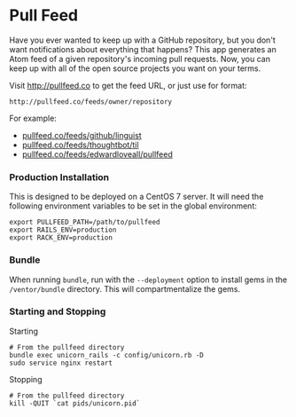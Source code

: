 # Pull Feed

Have you ever wanted to keep up with a GitHub repository, but you don't want notifications about everything that happens? This app generates an Atom feed of a given repository's incoming pull requests. Now, you can keep up with all of the open source projects you want on your terms.

Visit http://pullfeed.co to get the feed URL, or just use for format:

```
http://pullfeed.co/feeds/owner/repository
```

For example:

* [pullfeed.co/feeds/github/linguist](http://pullfeed.co/feeds/github/linguist)
* [pullfeed.co/feeds/thoughtbot/til](http://pullfeed.co/feeds/thoughtbot/til)
* [pullfeed.co/feeds/edwardloveall/pullfeed](http://pullfeed.co/feeds/edwardloveall/pullfeed)

### Production Installation

This is designed to be deployed on a CentOS 7 server. It will need the following environment variables to be set in the global environment:

```shell
export PULLFEED_PATH=/path/to/pullfeed
export RAILS_ENV=production
export RACK_ENV=production
```

### Bundle

When running `bundle`, run with the `--deployment` option to install gems in the `/ventor/bundle` directory. This will compartmentalize the gems.

### Starting and Stopping

Starting

```shell
# From the pullfeed directory
bundle exec unicorn_rails -c config/unicorn.rb -D
sudo service nginx restart
```

Stopping

```shell
# From the pullfeed directory
kill -QUIT `cat pids/unicorn.pid`
```
